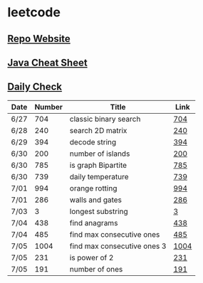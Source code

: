 # leetcode

## [Repo Website](https://simonzhang0428.github.io/leetcode/)
## [Java Cheat Sheet](CheatSheet.pdf)
## [Daily Check](DailyCheck.pdf)

| Date          | Number        |  Title                        |  Link
| -----------   | -----------   | -----------                   | ----------- |
| 6/27          | 704           | classic binary search         | [704](BinarySearch704.java)
| 6/28          | 240           | search 2D matrix              | [240](SearchMatrix240.java)
| 6/29          | 394           | decode string                 | [394](DecodeString394.java)
| 6/30          | 200           | number of islands             | [200](NumIslands200.java)
| 6/30          | 785           | is graph Bipartite            | [785](IsBipartite785.java)
| 6/30          | 739           | daily temperature             | [739](DailyTemperatures739.java)
| 7/01          | 994           | orange rotting                | [994](OrangeRotton994.java)
| 7/01          | 286           | walls and gates               | [286](WallAndGate286.java)
| 7/03          | 3             | longest substring             | [3](LengthOfLongestSubstring3.java)
| 7/04          | 438           | find anagrams                 | [438](FindAnagrams438.java)
| 7/04          | 485           | find max consecutive ones     | [485](FindMaxConsecutiveOnes485.java)
| 7/05          | 1004          | find max consecutive ones 3   | [1004](LongestOnes1004.java)
| 7/05          | 231           | is power of 2                 | [231](IsPowerOfTwo231.java)
| 7/05          | 191           | number of ones                | [191](NumberOfOnes191.java)

